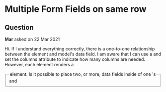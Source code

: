 # Multiple Form Fields on same row

## Question

**Mar** asked on 22 Mar 2021

Hi. If I understand everything correctly, there is a one-to-one relationship between the <FormItem> element and model's data field. I am aware that I can use a <FormGroup> and set the columns attribute to indicate how many columns are needed. However, each <FormGroup> element renders a <fieldset> and <legend> element. Is it possible to place two, or more, data fields inside of one <FormItem>'s <Template> element? I'm looking for a way to not waste screen space by having each element of my form on it's own row. Using a <FormGroup> helps, however, I would like to avoid having all the extra <fieldset> and <legend> elements rendered. Thanks

## Answer

**Marin Bratanov** answered on 24 Mar 2021

Hi Marc, The FormItem is an item in the layout of the form that matches the columns and settings the form has. It it just a <div> element, no fieldsets or serious limitations here (but keep in mind we do have some CSS rules that might affect your content). You are free to add your own content and editors in it. If you want, you could add more than one textbox, for example. What you are looking for might be, however, better served by your own HTML layout inside a standard <EditForm> - you will have total freedom there to generate the layout, columns and design you want. Regards, Marin Bratanov
